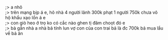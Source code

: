 ;> a nhô<br>
;> trên mạng bịp á e, hô nhà 4 người lãnh 300k phạt 1 người 750k chưa vô hộ khẩu xạo lồn á e<br>
;> con giò heo ở trọ ko có cắc nào ghen tị đâm choọt đó e<br>
;> bà gần nhà a nhà bả tính lun vợ con của con trai bả là đc 700k bả mua lẩu về bả ăn
